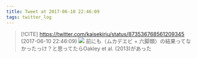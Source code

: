 ```yaml
---
title: Tweet at 2017-06-10 22:46:09
tags: twitter_log
---
```


> [!CITE] https://twitter.com/kaisekiriu/status/873536768561209345 (2017-06-10 22:46:09)
> ![](https://twitter.com/kaisekiriu/status/873536768561209345)
> 前にも（ムカデエビ + 六脚類）の結果ってなかったっけ？と思ってたらOakley et al. (2013)があった

